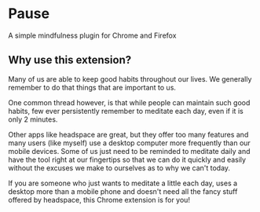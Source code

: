 # Pause
A simple mindfulness plugin for Chrome and Firefox

## Why use this extension?
Many of us are able to keep good habits throughout our lives. We generally remember to do that things that are important to us. 

One common thread however, is that while people can maintain such good habits, few ever persistently remember to meditate each day, even if it is only 2 minutes.

Other apps like headspace are great, but they offer too many features and many users (like myself) use a desktop computer more frequently than our mobile devices. Some of us just need to be reminded to meditate daily and have the tool right at our fingertips so that we can do it quickly and easily without the excuses we make to ourselves as to why we can't today. 

If you are someone who just wants to meditate a little each day, uses a desktop more than a mobile phone and doesn't need all the fancy stuff offered by headspace, this Chrome extension is for you! 